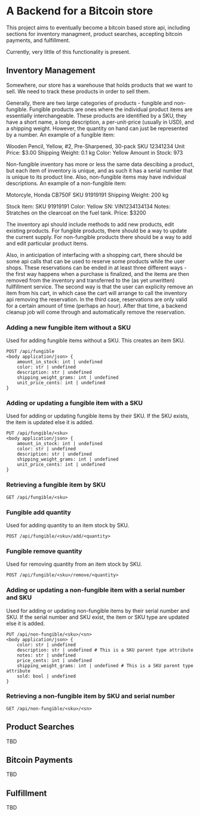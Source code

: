 # A Backend for a Bitcoin store

This project aims to eventually become a bitcoin based store api,
including sections for inventory managment, product searches,
accepting bitcoin payments, and fulfillment.

Currently, very little of this functionality is present.

## Inventory Management

Somewhere, our store has a warehouse that holds products that we
want to sell. We need to track these products in order to sell them.

Generally, there are two large categories of products - fungible
and non-fungible. Fungible products are ones where the individual
product items are essentially interchangeable. These products are
identified by a SKU, they have a short name, a long description,
a per-unit-price (usually in USD), and a shipping weight. However,
the quantity on hand can just be represented by a number. An example
of a fungible item:

  Wooden Pencil, Yellow, #2, Pre-Sharpened, 30-pack
  SKU 12341234
  Unit Price: $3.00
  Shipping Weight: 0.1 kg
  Color: Yellow
  Amount in Stock: 973

Non-fungible inventory has more or less the same data descibing a
product, but each item of inventory is unique, and as such it has
a serial number that is unique to its product line. Also, non-fungible
items may have individual descriptions. An example of a non-fungible
item:

  Motorcyle, Honda CB750F
  SKU 91919191
  Shipping Weight: 200 kg

  Stock Item:
  SKU 91919191
  Color: Yellow
  SN: VIN1234134134
  Notes: Stratches on the clearcoat on the fuel tank.
  Price: $3200


The inventory api should include methods to add new products,
edit existing products. For fungible products, there should be
a way to update the current supply. For non-fungible products
there should be a way to add and edit particular product items.

Also, in anticipation of interfacing with a shopping cart, there
should be some api calls that can be used to reserve some products
while the user shops. These reservations can be ended in at least
three different ways - the first way happens when a purchase is
finalized, and the items are then removed from the inventory and
transferred to the (as yet unwritten) fullfillment service. The
second way is that the user can explicity remove an item from his
cart, in which case the cart will arrange to call the inventory
api removing the reservation. In the third case, reservations are
only valid for a certain amount of time (perhaps an hour). After
that time, a backend cleanup job will come through and automatically
remove the reservation.

### Adding a new fungible item without a SKU

Used for adding fungible items without a SKU. This creates an item SKU.

```
POST /api/fungible
<body application/json> {
    amount_in_stock: int | undefined
    color: str | undefined
    description: str | undefined
    shipping_weight_grams: int | undefined
    unit_price_cents: int | undefined
}
```

### Adding or updating a fungible item with a SKU

Used for adding or updating fungible items by their SKU. If the SKU exists, the item is updated else it is added.

```
PUT /api/fungible/<sku>
<body application/json> {
    amount_in_stock: int | undefined
    color: str | undefined
    description: str | undefined
    shipping_weight_grams: int | undefined
    unit_price_cents: int | undefined
}
```

### Retrieving a fungible item by SKU

```
GET /api/fungible/<sku>
```

### Fungible add quantity

Used for adding quantity to an item stock by SKU.

```
POST /api/fungible/<sku>/add/<quantity>
```

### Fungible remove quantity

Used for removing quantity from an item stock by SKU.

```
POST /api/fungible/<sku>/remove/<quantity>
```

### Adding or updating a non-fungible item with a serial number and SKU

Used for adding or updating non-fungible items by their serial number and SKU. If the serial number and SKU exist, the item or SKU type are updated else it is added.

```
PUT /api/non-fungible/<sku>/<sn>
<body application/json> {
    color: str | undefined
    description: str | undefined # This is a SKU parent type attribute
    notes: str | undefined
    price_cents: int | undefined
    shipping_weight_grams: int | undefined # This is a SKU parent type attribute
    sold: bool | undefined
}
```

### Retrieving a non-fungible item by SKU and serial number

```
GET /api/non-fungible/<sku>/<sn>
```

## Product Searches

TBD

## Bitcoin Payments

TBD

## Fulfillment

TBD
